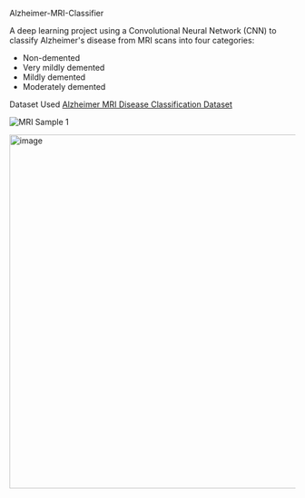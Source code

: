 Alzheimer-MRI-Classifier

A deep learning project using a Convolutional Neural Network (CNN) to classify Alzheimer's disease from MRI scans into four categories:

- Non-demented
- Very mildly demented
- Mildly demented
- Moderately demented

Dataset Used
[Alzheimer MRI Disease Classification Dataset](https://www.kaggle.com/datasets/borhanitrash/alzheimer-mri-disease-classification-dataset)

![MRI Sample 1](https://github.com/user-attachments/assets/aae35a70-4b64-407f-8f3d-d984d7e463e5#width=18&height=8)

<img width="785" height="624" alt="image" src="https://github.com/user-attachments/assets/05b07e03-6cf7-4a75-9d6a-f05f334ca65a" />

